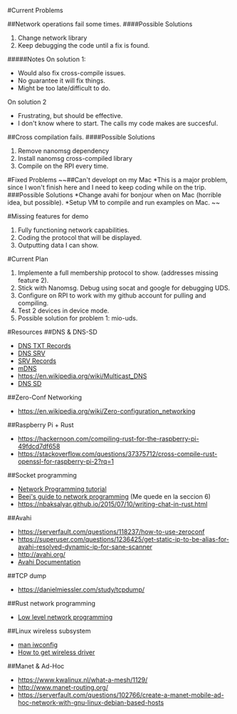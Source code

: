 
#Current Problems

##Network operations fail some times.
####Possible Solutions
1. Change network library
2. Keep debugging the code until a fix is found.

#####Notes
On solution 1:

* Would also fix cross-compile issues.
* No guarantee it will fix things.
* Might be too late/difficult to do.

On solution 2

* Frustrating, but should be effective.
* I don't know where to start. The calls my code makes are succesful.

##Cross compilation fails.
####Possible Solutions
1. Remove nanomsg dependency
2. Install nanomsg cross-compiled library
3. Compile on the RPI every time.
 
#Fixed Problems
~~##Can't developt on my Mac
    *This is a major problem, since I won't finish here and I need to keep coding while on the trip.
    ###Possible Solutions
    *Change avahi for bonjour when on Mac (horrible idea, but possible).
    *Setup VM to compile and run examples on Mac.
~~

#Missing features for demo
1. Fully functioning network capabilities.
2. Coding the protocol that will be displayed.
3. Outputting data I can show.


#Current Plan
1. Implemente a full membership protocol to show. (addresses missing feature 2).
2. Stick with Nanomsg. Debug using socat and google for debugging UDS.
3. Configure on RPI to work with my github account for pulling and compiling.
4. Test 2 devices in device mode. 
5. Possible solution for problem 1: mio-uds.

#Resources
##DNS & DNS-SD
* [DNS TXT Records](https://en.wikipedia.org/wiki/TXT_record)
* [DNS SRV](https://tools.ietf.org/html/rfc2782)
* [SRV Records](https://en.wikipedia.org/wiki/SRV_record)
* [mDNS](https://tools.ietf.org/html/rfc6762) 
* https://en.wikipedia.org/wiki/Multicast_DNS
* [DNS SD](https://tools.ietf.org/html/rfc6763)

##Zero-Conf Networking
* https://en.wikipedia.org/wiki/Zero-configuration_networking

##Raspberry Pi + Rust
* https://hackernoon.com/compiling-rust-for-the-raspberry-pi-49fdcd7df658
* https://stackoverflow.com/questions/37375712/cross-compile-rust-openssl-for-raspberry-pi-2?rq=1

##Socket programming
* [Network Programming tutorial](http://www.tenouk.com/Module39.html)
* [Beej's guide to network programming](https://beej.us/guide/bgnet/output/html/multipage/index.html) (Me quede en la seccion 6)
* https://nbaksalyar.github.io/2015/07/10/writing-chat-in-rust.html

##Avahi
* https://serverfault.com/questions/118237/how-to-use-zeroconf
* https://superuser.com/questions/1236425/get-static-ip-to-be-alias-for-avahi-resolved-dynamic-ip-for-sane-scanner
* http://avahi.org/
* [Avahi Documentation](https://www.avahi.org/doxygen/html/index.html)

##TCP dump
* https://danielmiessler.com/study/tcpdump/

##Rust network programming
* [Low level network programming](https://github.com/libpnet/libpnet)

##Linux wireless subsystem
* [man iwconfig](https://manpages.debian.org/stretch/wireless-tools/iwconfig.8.en.html)
* [How to get wireless driver](http://ask.xmodulo.com/network-card-driver-name-version-linux.html)

##Manet & Ad-Hoc
* https://www.kwalinux.nl/what-a-mesh/1129/
* http://www.manet-routing.org/
* https://serverfault.com/questions/102766/create-a-manet-mobile-ad-hoc-network-with-gnu-linux-debian-based-hosts
